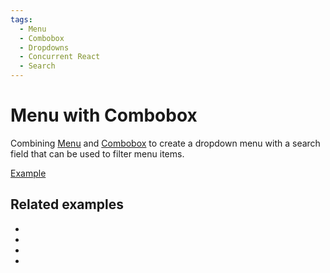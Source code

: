 ```yaml
---
tags:
  - Menu
  - Combobox
  - Dropdowns
  - Concurrent React
  - Search
---
```


# Menu with Combobox

<div data-description>

Combining [Menu](/components/menu) and [Combobox](/components/combobox) to create a dropdown menu with a search field that can be used to filter menu items.

</div>

<div data-tags></div>

<a href="./index.tsx" data-playground>Example</a>

## Related examples

<div data-cards="examples">

- [](/examples/menu-nested-combobox)
- [](/examples/select-combobox)
- [](/examples/menubar-navigation)
- [](/examples/combobox-tabs)

</div>
